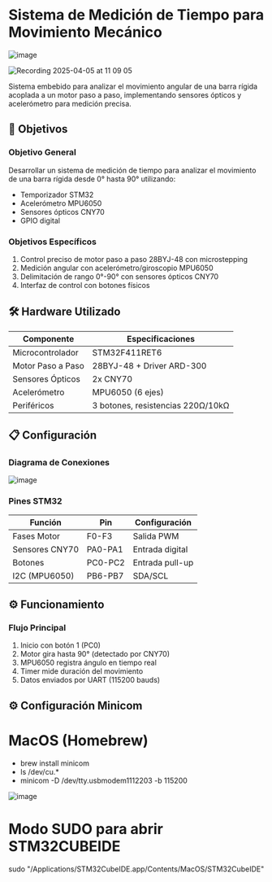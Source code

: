 # Sistema de Medición de Tiempo para Movimiento Mecánico

![image](https://github.com/user-attachments/assets/e328f309-7885-4ee9-ad4e-5c24fae3ee16)

![Recording 2025-04-05 at 11 09 05](https://github.com/user-attachments/assets/ed5c8633-f124-41c9-812e-ae3c39e33899)

Sistema embebido para analizar el movimiento angular de una barra rígida acoplada a un motor paso a paso, implementando sensores ópticos y acelerómetro para medición precisa.

## 📌 Objetivos

### Objetivo General
Desarrollar un sistema de medición de tiempo para analizar el movimiento de una barra rígida desde 0° hasta 90° utilizando:
- Temporizador STM32
- Acelerómetro MPU6050
- Sensores ópticos CNY70
- GPIO digital

### Objetivos Específicos
1. Control preciso de motor paso a paso 28BYJ-48 con microstepping
2. Medición angular con acelerómetro/giroscopio MPU6050
3. Delimitación de rango 0°-90° con sensores ópticos CNY70
4. Interfaz de control con botones físicos

## 🛠 Hardware Utilizado
| Componente | Especificaciones |
|------------|------------------|
| Microcontrolador | STM32F411RET6 |
| Motor Paso a Paso | 28BYJ-48 + Driver ARD-300 |
| Sensores Ópticos | 2x CNY70 |
| Acelerómetro | MPU6050 (6 ejes) |
| Periféricos | 3 botones, resistencias 220Ω/10kΩ |

## 📋 Configuración

### Diagrama de Conexiones
![image](https://github.com/user-attachments/assets/a62b4654-b644-4c03-b716-319b945ed7a6)



### Pines STM32
| Función | Pin | Configuración |
|---------|-----|---------------|
| Fases Motor | F0-F3 | Salida PWM |
| Sensores CNY70 | PA0-PA1 | Entrada digital |
| Botones | PC0-PC2 | Entrada pull-up |
| I2C (MPU6050) | PB6-PB7 | SDA/SCL |

## ⚙️ Funcionamiento

### Flujo Principal
1. Inicio con botón 1 (PC0)
2. Motor gira hasta 90° (detectado por CNY70)
3. MPU6050 registra ángulo en tiempo real
4. Timer mide duración del movimiento
5. Datos enviados por UART (115200 bauds)

## ⚙️ Configuración Minicom

# MacOS (Homebrew)
- brew install minicom
- ls /dev/cu.*
- minicom -D /dev/tty.usbmodem1112203 -b 115200

![image](https://github.com/user-attachments/assets/dac0bf5f-17c0-4c7a-afdd-6fe893394b40)


# Modo SUDO para abrir STM32CUBEIDE
sudo "/Applications/STM32CubeIDE.app/Contents/MacOS/STM32CubeIDE"





